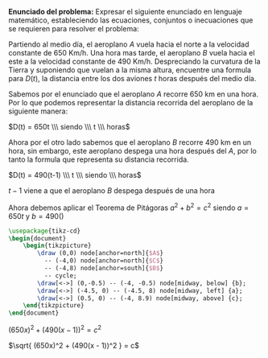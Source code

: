 **Enunciado del problema:** Expresar el siguiente enunciado en lenguaje matemático, estableciendo las ecuaciones, conjuntos o inecuaciones que se requieren para resolver el problema: 

Partiendo al medio día, el aeroplano _A_ vuela hacia el norte a la velocidad constante de 650 Km/h. Una hora mas tarde, el aeroplano _B_ vuela hacia el este a la velocidad constante de 490 Km/h. Despreciando la curvatura de la Tierra y suponiendo que vuelan a la misma altura, encuentre una formula para $D(t)$, la distancia entre los dos aviones $t$ horas después del medio día. 

Sabemos por el enunciado que el aeroplano _A_ recorre 650 km en una hora. Por lo que podemos representar la distancia recorrida del aeroplano de la siguiente manera:

$D(t) = 650t \\\ siendo \\\ t \\\ horas$

Ahora por el otro lado sabemos que el aeroplano _B_ recorre 490 km en un hora, sin embargo, este aeroplano despega una hora después del _A_, por lo tanto la formula que representa su distancia recorrida.

$D(t) = 490(t-1) \\\ t \\\ siendo \\\ horas$

$t - 1$ viene a que el aeroplano _B_ despega después de una hora

Ahora debemos aplicar el Teorema de Pitágoras $a^2 + b^2 = c^2$ siendo $a = 650t$ y $b = 490()$




```tikz
\usepackage{tikz-cd}
\begin{document}
	\begin{tikzpicture}
		\draw (0,0) node[anchor=north]{$A$}
		  -- (-4,0) node[anchor=north]{$C$}
		  -- (-4,8) node[anchor=south]{$B$}
		  -- cycle;
		\draw[<->] (0,-0.5) -- (-4, -0.5) node[midway, below] {b};
		\draw[<->] (-4.5, 0) -- (-4.5, 8) node[midway, left] {a};
		\draw[<->] (0.5, 0) -- (-4, 8.9) node[midway, above] {c};
	\end{tikzpicture}
\end{document}
```




$(650x)^2 + (490(x - 1))^2 = c^2$


$\sqrt{ (650x)^2 + (490(x - 1))^2 } = c$